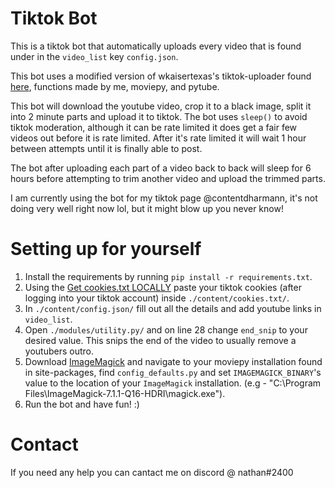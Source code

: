 # Tiktok Bot
This is a tiktok bot that automatically uploads every video that is found under in the `video_list` key `config.json`.

This bot uses a modified version of wkaisertexas's tiktok-uploader found [here](https://github.com/wkaisertexas/tiktok-uploader), functions made by me, moviepy, and pytube.

This bot will download the youtube video, crop it to a black image, split it into 2 minute parts and upload it to tiktok. The bot uses `sleep()` to avoid tiktok moderation, although it can be rate limited it does get a fair few videos out before it is rate limited. After it's rate limited it will wait 1 hour between attempts until it is finally able to post.

The bot after uploading each part of a video back to back will sleep for 6 hours before attempting to trim another video and upload the trimmed parts.

I am currently using the bot for my tiktok page @contentdharmann, it's not doing very well right now lol, but it might blow up you never know!

# Setting up for yourself
1. Install the requirements by running `pip install -r requirements.txt`.
2. Using the [Get cookies.txt LOCALLY](https://chrome.google.com/webstore/detail/cclelndahbckbenkjhflpdbgdldlbecc) paste your tiktok cookies (after logging into your tiktok account) inside `./content/cookies.txt/`.
3. In `./content/config.json/` fill out all the details and add youtube links in `video_list`.
4. Open `./modules/utility.py/` and on line 28 change `end_snip` to your desired value. This snips the end of the video to usually remove a youtubers outro.
5. Download [ImageMagick](https://imagemagick.org/script/download.php#windows) and navigate to your moviepy installation found in site-packages, find `config_defaults.py` and set `IMAGEMAGICK_BINARY`'s value to the location of your `ImageMagick` installation. (e.g - "C:\Program Files\ImageMagick-7.1.1-Q16-HDRI\magick.exe").
6. Run the bot and have fun! :)

# Contact
If you need any help you can cantact me on discord @ nathan#2400